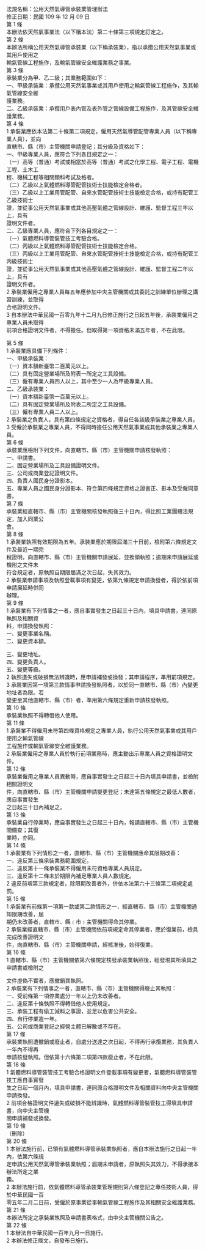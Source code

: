 法規名稱：公用天然氣導管承裝業管理辦法  
修正日期：民國 109 年 12 月 09 日  
第 1 條  
本辦法依天然氣事業法（以下稱本法）第二十條第三項規定訂定之。  
第 2 條  
本辦法所稱公用天然氣導管承裝業（以下稱承裝業），指以承攬公用天然氣事業或其用戶使用之  
輸氣管線工程施作，及輸氣管線安全維護業務之事業。  
第 3 條  
承裝業分為甲、乙二級；其業務範圍如下：  
一、甲級承裝業：承攬公用天然氣事業或其用戶使用之輸氣管線工程施作，及其輸氣管線安全維  
護業務。  
二、乙級承裝業：承攬用戶表內管及表外管之管線設備工程施作，及其管線安全維護業務。  
第 4 條  
1 承裝業應依本法第二十條第二項規定，僱用天然氣導管配管專業人員（以下稱專業人員），並向  
直轄市、縣（市）主管機關申請登記；其分級及資格如下：  
一、甲級專業人員，應符合下列各目規定之一：  
（一）高等（普通）考試或相當於高等（普通）考試之化學工程、電子工程、電機工程、土木工  
程、機械工程等相關類科考試及格者。  
（二）乙級以上氣體燃料導管配管技術士技能檢定合格者。  
（三）乙級以上工業用管配管、自來水管配管技術士技能檢定合格，或持有配管工乙級技術士  
證，並從事公用天然氣事業或其他高壓氣體之管線設計、維護、監督工程三年以上，具有  
證明文件者。  
二、乙級專業人員，應符合下列各目規定之一：  
（一）氣體燃料導管裝管技工考驗合格。  
（二）丙級以上氣體燃料導管配管技術士技能檢定合格。  
（三）丙級以上工業用管配管、自來水管配管技術士技能檢定合格，或持有配管工丙級技術士  
證，並從事公用天然氣事業或其他高壓氣體之管線設計、維護、監督工程二年以上，具有  
證明文件者。  
2 承裝業僱用之專業人員每五年應參加中央主管機關或其委託之訓練單位辦理之講習訓練，並取得  
合格證明文件。  
3 自本辦法中華民國一百零九年十二月九日修正施行之日起五年後，承裝業僱用之專業人員未取得  
前項合格證明文件者，不得擔任。但取得第一項資格未滿五年者，不在此限。  


第 5 條  
1 承裝業應具備下列條件：  
一、甲級承裝業：  
（一）資本額新臺幣二百萬元以上。  
（二）具有固定營業場所及附表一所定之工具設備。  
（三）僱有專業人員四人以上，其中至少一人為甲級專業人員。  
二、乙級承裝業：  
（一）資本額新臺幣一百萬元以上。  
（二）具有固定營業場所及附表二所定之工具設備。  
（三）僱有專業人員二人以上。  
2 承裝業之負責人，具有第四條規定之資格者，得自任各該級承裝業之專業人員。  
3 受僱於承裝業之專業人員，不得同時擔任公用天然氣事業或其他承裝業之專業人員。  
第 6 條  
承裝業應檢附下列文件，向直轄市、縣（市）主管機關申請核發執照：  
一、申請書。  
二、固定營業場所及工具設備證明文件。  
三、公司或商業登記證明文件。  
四、負責人國民身分證影本。  
五、專業人員之國民身分證影本、符合第四條規定資格之證書正、影本及受僱同意書。  
第 7 條  
承裝業經直轄市、縣（市）主管機關核發執照後三十日內，得比照工業團體法規定，加入同業公  
會。  
第 8 條  
1 承裝業執照有效期限為五年。承裝業應於期限屆滿三十日前，檢附第六條規定文件及最近一期完  
稅證明，向直轄市、縣（市）主管機關申請展延，並換領執照；逾期未申請展延或檢附之文件未  
符合規定者，原執照自期限屆滿之次日起，失其效力。  
2 承裝業申請事項及執照登載事項有變更，依第九條規定申請換發者，得於依前項申請展延時併同  
辦理。  
第 9 條  
1 承裝業有下列情事之一者，應自事實發生之日起三十日內，填具申請書，連同原執照及相關資  
料，申請換發執照：  
一、變更事業名稱。  
二、變更資本額。  


三、變更地址。  
四、變更負責人。  
五、變更等級。  
2 執照遺失或破損無法辨識時，應申請補發或換發；其申請程序，準用前項規定。  
3 承裝業因第一項第三款情事申請換發執照者，以於同一直轄市、縣（市）內變更地址者為限。若  
變更至其他直轄市、縣（市）者，準用第六條規定重新申請核發執照。  
第 10 條  
承裝業執照不得轉借他人使用。  
第 11 條  
1 承裝業不得僱用未符第四條資格規定之專業人員，執行公用天然氣事業或其用戶使用之輸氣管線  
工程施作或輸氣管線安全維護業務。  
2 承裝業僱用之專業人員於執行前項業務時，應主動出示專業人員之資格證明文件。  
第 12 條  
承裝業僱用之專業人員異動時，應自事實發生之日起三十日內填具申請書，並檢附相關證明文  
件，向直轄市、縣（市）主管機關申請變更登記；未達第五條規定之最低人數者，應自事實發生  
之日起三十日內補足之。  
第 13 條  
承裝業自行停業時，應自事實發生之日起三十日內，報請直轄市、縣（市）主管機關備查；其復  
業時，亦同。  
第 14 條  
1 承裝業有下列情形之一者，直轄市、縣（市）主管機關應命其限期改善：  
一、違反第三條承裝業務範圍規定。  
二、違反第十一條承裝業不得僱用未符資格專業人員規定。  
三、違反第十二條未於期限內補足專業人員人數規定。  
2 違反前項第三款規定者，除限期改善者外，併依本法第六十三條第二項規定處罰。  
第 15 條  
1 承裝業有前條第一項第一款或第二款情形之一，經直轄市、縣（市）主管機關通知限期改善，屆  
期仍未改善者，直轄市、縣﹙市﹚主管機關得命其停業。  
2 承裝業經直轄市、縣（市）主管機關依前項規定命其停業者，應於復業前，檢具完成改善證明文  
件，向直轄市、縣（市）主管機關申請，經核准後，始得復業。  
第 16 條  
1 直轄市、縣（市）主管機關依第六條規定核發承裝業執照後，經發現其所填具之申請書或檢附之  


文件虛偽不實者，應撤銷其執照。  
2 承裝業有下列情事之一者，直轄市、縣（市）主管機關得廢止其執照：  
一、受前條第一項停業處分一年以上仍未改善者。  
二、違反第十條執照不得轉借他人使用規定。  
三、承裝工程有偷工減料之事證，並足以危害公共安全。  
四、自行停業逾一年。  
五、公司或商業登記之經營主體已解散或不存在。  
第 17 條  
承裝業執照遭撤銷或廢止者，自處分送達之次日起，不得再行承攬業務，其負責人一年內不得再  
申請核發執照。但依第十六條第二項第四款廢止者，不在此限。  
第 18 條  
1 氣體燃料導管裝管技工考驗合格證明文件登載事項有變更者，氣體燃料導管裝管技工應自事實發  
生之日起一個月內，填具申請書，連同原合格證明文件及相關資料向中央主管機關申請換發。  
2 前項合格證明文件遺失或破損不能辨識時，氣體燃料導管裝管技工得填具申請書，向中央主管機  
關申請補發或換發。  
第 19 條  
（刪除）  
第 20 條  
1 本辦法施行前，已領有氣體燃料導管承裝業執照者，應自本辦法施行之日起一年內，依第六條規  
定申請公用天然氣導管承裝業執照；屆期未申請者，原執照失其效力，不得承接本辦法所定之業  
務。  
2 本辦法施行前，依氣體燃料導管承裝業管理規則第六條登記之專任技術人員，得於中華民國一百  
零五年二月二日前，受僱於原事業從事輸氣管線工程施作及其相關安全維護業務。  
第 21 條  
本辦法所定之承裝業執照及申請書表格式，由中央主管機關公告之。  
第 22 條  
1 本辦法自中華民國一百年九月一日施行。  
2 本辦法修正條文，自發布日施行。  


